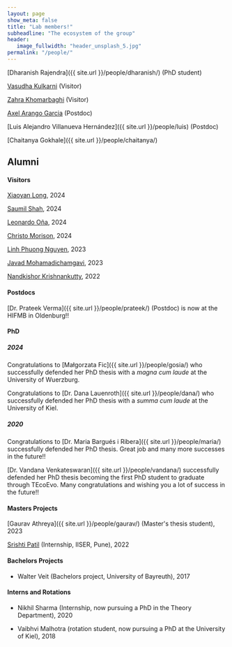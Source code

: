 ```yaml
---
layout: page
show_meta: false
title: "Lab members!"
subheadline: "The ecosystem of the group"
header:
   image_fullwidth: "header_unsplash_5.jpg"
permalink: "/people/"
---
```

<!-- <ul>
    {% for post in site.categories.people %}
    <li><a href="{{ site.url }}{{ site.baseurl }}{{ post.url }}">{{ post.title }}</a></li>
    {% endfor %}
</ul> -->


[Dharanish Rajendra]({{ site.url }}/people/dharanish/) (PhD student)

[Vasudha Kulkarni](https://vasudha-kulkarni.github.io) (Visitor)

[Zahra Khomarbaghi](https://scholar.google.com/citations?user=cSkNMCEAAAAJ&hl=es&oi=ao) (Visitor)

[Axel Arango Garcia](https://axelarango.github.io) (Postdoc)

[Luis Alejandro Villanueva Hernández]({{ site.url }}/people/luis) (Postdoc)

[Chaitanya Gokhale]({{ site.url }}/people/chaitanya/)
 

<!--[Alumni!](/alumni/)-->

## Alumni

#### Visitors

[Xiaoyan Long](https://scholar.google.com/citations?user=nv60ZpoAAAAJ&hl=en), 2024

[Saumil Shah](https://www.evolbio.mpg.de/person/99861/15303), 2024

[Leonardo Oña](https://www.kostlab.com/leonardo-ontildea.html), 2024

[Christo Morison](https://evogamesplus.eu/christo/2022/11/17/), 2024

[Linh Phuong Nguyen](https://linh-phuong.github.io/nguyen/), 2023

[Javad Mohamadichamgavi](https://evogamesplus.eu/javad/2022/11/17/), 2023

[Nandkishor Krishnankutty](https://evogamesplus.eu/nandakishor/2022/10/13/), 2022

#### Postdocs

[Dr. Prateek Verma]({{ site.url }}/people/prateek/) (Postdoc) is now at the HIFMB in Oldenburg!! 

#### PhD

##### 2024

Congratulations to [Małgorzata Fic]({{ site.url }}/people/gosia/) who successfully defended her PhD thesis with a *magna cum laude* at the University of Wuerzburg.

Congratulations to [Dr. Dana Lauenroth]({{ site.url }}/people/dana/) who successfully defended her PhD thesis with a *summa cum laude* at the University of Kiel.

##### 2020

Congratulations to [Dr. Maria Bargués i Ribera]({{ site.url }}/people/maria/) successfully defended her PhD thesis. Great job and many more successes in the future!!

[Dr. Vandana Venkateswaran]({{ site.url }}/people/vandana/) successfully defended her PhD thesis becoming the first PhD student to graduate through TEcoEvo. Many congratulations and wishing you a lot of success in the future!!

#### Masters Projects

[Gaurav Athreya]({{ site.url }}/people/gaurav/) (Master's thesis student), 2023

[Srishti Patil](https://github.com/srishtidoi) (Internship, IISER, Pune), 2022

#### Bachelors Projects


* Walter Veit (Bachelors project, University of Bayreuth), 2017

#### Interns and Rotations


* Nikhil Sharma (Internship, now pursuing a PhD in the Theory Department), 2020

* Vaibhvi Malhotra (rotation student, now pursuing a PhD at the University of Kiel), 2018

<!-- &
[Collaborators!](/collaborators/) -->
